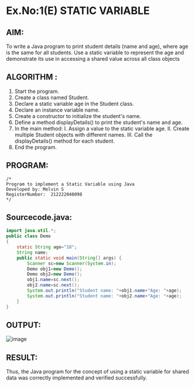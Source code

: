 # Ex.No:1(E)  STATIC VARIABLE

## AIM:
To write a Java program to print student details (name and age), where age is the same for all students. Use a static variable to represent the age and demonstrate its use in accessing a shared value across all class objects

## ALGORITHM :
1.	Start the program.
2.	Create a class named Student.
3.	Declare a static variable age in the Student class.
4.	Declare an instance variable name.
5.	Create a constructor to initialize the student's name.
6.	Define a method displayDetails() to print the student's name and age.
7.	In the main method:
I.	Assign a value to the static variable age.
II.	Create multiple Student objects with different names.
III.	Call the displayDetails() method for each student.
8.	End the program.



## PROGRAM:
 ```
/*
Program to implement a Static Variable using Java
Developed by: Melvin S
RegisterNumber:  212222040098
*/
```

## Sourcecode.java:

```java
import java.util.*;
public class Demo
{
    static String age="18";
    String name;
   	public static void main(String[] args) {
      	Scanner sc=new Scanner(System.in);
      	Demo obj1=new Demo();
      	Demo obj2=new Demo();
      	obj1.name=sc.next();
      	obj2.name=sc.next();
      	System.out.println("Student name: "+obj1.name+"Age: "+age);
      	System.out.println("Student name: "+obj2.name+"Age: "+age);
    }
}
```

## OUTPUT:

![image](https://github.com/user-attachments/assets/e0263b67-a090-4702-a761-74b559bdd2f4)


## RESULT:
Thus, the Java program for the concept of using a static variable for shared data was correctly implemented and verified successfully. 

